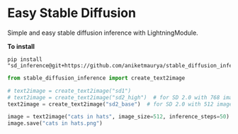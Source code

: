 # Easy Stable Diffusion

Simple and easy stable diffusion inference with LightningModule.

**To install**

```
pip install "sd_inference@git+https://github.com/aniketmaurya/stable_diffusion_inference@main"
```

```python
from stable_diffusion_inference import create_text2image

# text2image = create_text2image("sd1")
# text2image = create_text2image("sd2_high")  # for SD 2.0 with 768 image size
text2image = create_text2image("sd2_base")  # for SD 2.0 with 512 image size

image = text2image("cats in hats", image_size=512, inference_steps=50)
image.save("cats in hats.png")
```
